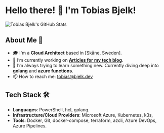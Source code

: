 # Hello there! 👋 I'm Tobias Bjelk!

<img align="center" src="https://github-readme-stats.vercel.app/api?username=tobiasbjelk&show_icons=true&theme=radical" alt="Tobias Bjelk's GitHub Stats" />

## About Me 🚀

- 🎓 I'm a **Cloud Architect** based in [Skåne, Sweden].
- 🔭 I’m currently working on **[Articles for my tech blog](https://bjelk.dev)**.
- 🌱 I’m always trying to learn something new. Currently diving deep into **golang** and **azure functions**.
- 📫 How to reach me: [tobias@bjelk.dev](mailto:tobias@bjelk.dev)

## Tech Stack 🛠

- **Languages**: PowerShell, hcl, golang.
- **Infrastructure/Cloud Providers**: Microsoft Azure, Kubernetes, k3s, 
- **Tools**: Docker, Git, docker-compose, terraform, azcli, Azure DevOps, Azure Pipelines.
